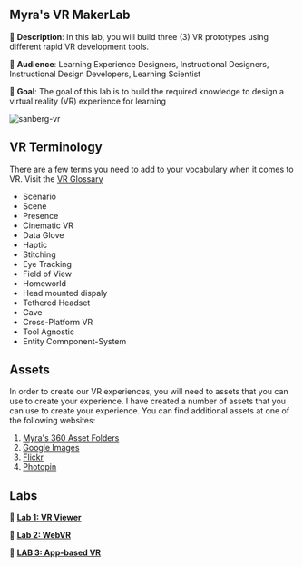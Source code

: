 ## Myra's VR MakerLab

:rocket: **Description**: In this lab, you will build three (3) VR prototypes using different rapid VR development tools.

:rocket: **Audience**: Learning Experience Designers, Instructional Designers, Instructional Design Developers, Learning Scientist

:rocket: **Goal**: The goal of this lab is to build the required knowledge to design a virtual reality (VR) experience for learning

![sanberg-vr](https://user-images.githubusercontent.com/28787937/41195931-5014b11c-6beb-11e8-98a0-87b7cd38b664.gif)

## VR Terminology
There are a few terms you need to add to your vocabulary when it comes to VR. Visit the [VR Glossary](http://www.vrglossary.org/)

* Scenario
* Scene
* Presence
* Cinematic VR
* Data Glove
* Haptic
* Stitching
* Eye Tracking
* Field of View
* Homeworld
* Head mounted dispaly
* Tethered Headset
* Cave
* Cross-Platform VR
* Tool Agnostic
* Entity Comnponent-System

## Assets
In order to create our VR experiences, you will need to assets that you can use to create your experience. I have created a number of assets that you can use to create your experience.  You can find additional assets at one of the following websites:
1. [Myra's 360 Asset Folders](https://github.com/mirarol/mirarol.github.io/tree/master/vr/assets)
2. [Google Images](https://www.google.com/search?q=equirectangular&tbm=isch&tbs=isz:l&cad=h)
3. [Flickr](https://www.flickr.com/groups/equirectangular/)
4. [Photopin](http://photopin.com/free-photos/equirectangular)

## Labs

:rocket: [**Lab 1: VR Viewer**](https://github.com/mirarol/mirarol.github.io/blob/master/vr/lab1.md)

:rocket: [**Lab 2: WebVR**](https://github.com/mirarol/mirarol.github.io/blob/master/vr/lab2.md)

:rocket: [**LAB 3: App-based VR**](https://github.com/mirarol/mirarol.github.io/blob/master/vr/lab3.md)


